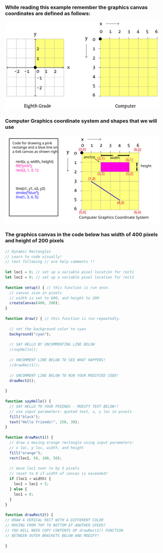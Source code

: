 ### While reading this example remember the graphics canvas coordinates are defined as follows:

![alt text](canvas_coords.svg)

### Computer Graphics coordinate system and shapes that we will use

<img src="graphics_coords.svg" alt="Graphics Coordinate System" width="740"/>

### The graphics canvas in the code below has width of 400 pixels and height of 200 pixels

```javascript
// Dynamic Rectangles
// Learn to code visually!
// text following // are help comments !!

let loc1 = 0; // set up a variable pixel location for rect1
let loc2 = 0; // set up a variable pixel location for rect2

function setup() { // this function is run once.   
  // canvas size in pixels
  // width is set to 600, and height to 200
  createCanvas(400, 200);
}

function draw() { // this function is run repeatedly.  

  // set the background color to cyan
  background("cyan");
  
  // SAY HELLO BY UNCOMMENTING LINE BELOW
  //sayHello();

  // UNCOMMENT LINE BELOW TO SEE WHAT HAPPENS!
  //drawRect1();
  
  // UNCOMMENT LINE BELOW TO RUN YOUR MODIFIED CODE!
  drawRect2();
  
}

function sayHello() {
  // SAY HELLO TO YOUR FRIENDS - MODIFY TEXT BELOW!! 
  // use input parameters: quoted text, x, y loc in pixels
  fill("black");
  text("Hello friends!", 250, 30);  
}

function drawRect1() {
  // draw a moving orange rectangle using input parameters:
  // x loc, y loc, width, and height 
  fill("orange");
  rect(loc1, 50, 100, 50);

  // move loc1 over to by 5 pixels
  // reset to 0 if width of canvas is exceeded!
  if (loc1 < width) {
    loc1 = loc1 + 5;
  } else {
    loc1 = 0;
  }  
}

function drawRect2() {
// DRAW A VERICAL RECT WITH A DIFFERENT COLOR
// MOVING FROM TOP TO BOTTOM AT ANOTHER SPEED?
// YOU WILL NEED COPY CONTENTS OF drawRect1() FUNCTION 
// BETWEEN OUTER BRACKETS BELOW AND MODIFY!

}
```